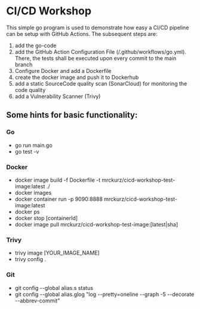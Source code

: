 # CI/CD Workshop
This simple go program is used to demonstrate how easy a CI/CD pipeline can be setup with GitHub Actions. The subsequent steps are:

1. add the go-code
2. add the GitHub Action Configuration File (/.github/workflows/go.yml). There, the tests shall be executed upon every commit to the main branch
3. Configure Docker and add a Dockerfile
4. create the docker image and push it to Dockerhub
5. add a static SourceCode quality scan (SonarCloud) for monitoring the code quality
6. add a Vulnerability Scanner (Trivy)

## Some hints for basic functionality:
### Go
* go run main.go
* go test -v

### Docker
* docker image build -f Dockerfile -t mrckurz/cicd-workshop-test-image:latest ./ 
* docker images
* docker container run -p 9090:8888 mrckurz/cicd-workshop-test-image:latest
* docker ps
* docker stop [containerId]
* docker image pull mrckurz/cicd-workshop-test-image:[latest|sha]

### Trivy
* trivy image [YOUR_IMAGE_NAME]
* trivy config .


### Git
* git config --global alias.s status
* git config --global alias.glog "log --pretty=oneline --graph -5 --decorate --abbrev-commit"
